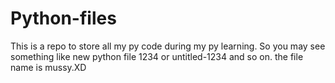 # Python-files
This is a repo to store all my py code during my py learning.
So you may see something like new python file 1234 or untitled-1234 and so on.
the file name is mussy.XD
